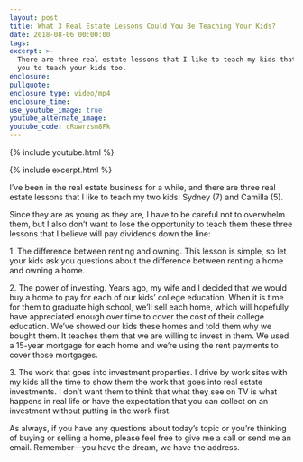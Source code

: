 ```yaml
---
layout: post
title: What 3 Real Estate Lessons Could You Be Teaching Your Kids?
date: 2018-08-06 00:00:00
tags:
excerpt: >-
  There are three real estate lessons that I like to teach my kids that I invite
  you to teach your kids too.
enclosure:
pullquote:
enclosure_type: video/mp4
enclosure_time:
use_youtube_image: true
youtube_alternate_image:
youtube_code: cRuwrzsm8Fk
---
```

{% include youtube.html %}

{% include excerpt.html %}

I’ve been in the real estate business for a while, and there are three real estate lessons that I like to teach my two kids: Sydney (7) and Camilla (5).

Since they are as young as they are, I have to be careful not to overwhelm them, but I also don’t want to lose the opportunity to teach them these three lessons that I believe will pay dividends down the line:

1\. The difference between renting and owning. This lesson is simple, so let your kids ask you questions about the difference between renting a home and owning a home.

2\. The power of investing. Years ago, my wife and I decided that we would buy a home to pay for each of our kids’ college education. When it is time for them to graduate high school, we’ll sell each home, which will hopefully have appreciated enough over time to cover the cost of their college education. We’ve showed our kids these homes and told them why we bought them. It teaches them that we are willing to invest in them. We used a 15-year mortgage for each home and we’re using the rent payments to cover those mortgages.

3\. The work that goes into investment properties. I drive by work sites with my kids all the time to show them the work that goes into real estate investments. I don’t want them to think that what they see on TV is what happens in real life or have the expectation that you can collect on an investment without putting in the work first.

As always, if you have any questions about today’s topic or you’re thinking of buying or selling a home, please feel free to give me a call or send me an email. Remember—you have the dream, we have the address.
